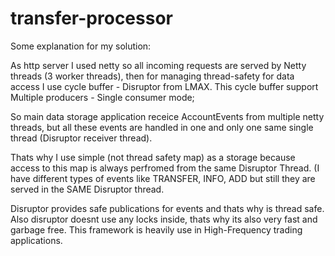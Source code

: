 # transfer-processor

Some explanation for my solution:

As http server I used netty so all incoming requests are served by Netty threads (3 worker threads),
then for managing thread-safety for data access I use cycle buffer - Disruptor from LMAX.
This cycle buffer support Multiple producers - Single consumer mode;

So main data storage application receice AccountEvents from multiple netty threads,
but all these events are handled in one and only one same single thread (Disruptor receiver thread). 

Thats why I use simple (not thread safety map) as a storage because access to this map is always perfromed 
from the same Disruptor Thread. (I have different types of events like TRANSFER, INFO, ADD but still they are
served in the SAME Disruptor thread.

Disruptor provides safe publications for events and thats why is thread safe.
Also disruptor doesnt use any locks inside, thats why its also very fast and garbage free.
This framework is heavily use in High-Frequency trading applications.
